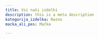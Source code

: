 ```yaml
---
title: Vsi naši izdelki
description: this is a meta description
kategorija_izdelka: Razno
macka_ali_pes: Mačka

---
```

